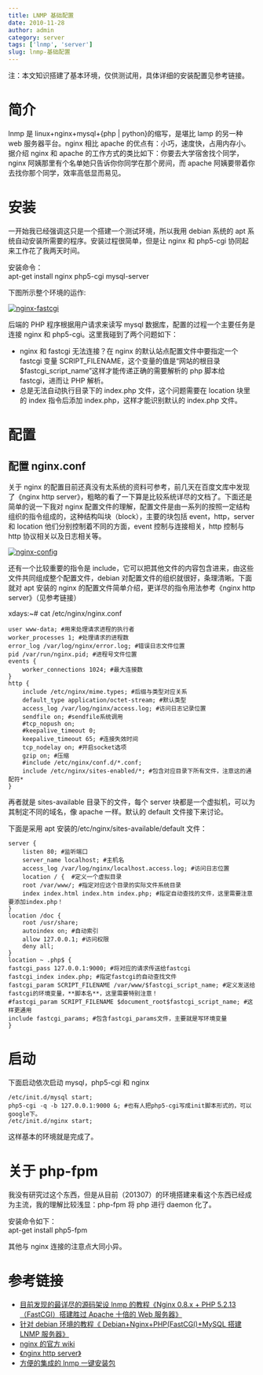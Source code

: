 ```yaml
---
title: LNMP 基础配置
date: 2010-11-28
author: admin
category: server
tags: ['lnmp', 'server']
slug: lnmp-基础配置
---
```


注：本文知识搭建了基本环境，仅供测试用，具体详细的安装配置见参考链接。

# 简介

lnmp 是 linux+nginx+mysql+{php |
python}的缩写，是堪比 lamp 的另一种 web 服务器平台。nginx 相比 apache 的优点有：小巧，速度快，占用内存小。据介绍 nginx 和 apache 的工作方式的类比如下：你要去大学宿舍找个同学，nginx 阿姨那里有个名单她只告诉你你同学在那个房间，而 apache 阿姨要带着你去找你那个同学，效率高低显而易见。

# 安装

一开始我已经强调这只是一个搭建一个测试环境，所以我用 debian 系统的 apt 系统自动安装所需要的程序。安装过程很简单，但是让 nginx 和 php5-cgi 协同起来工作花了我两天时间。

安装命令：  
apt-get install nginx php5-cgi mysql-server

下图所示整个环境的运作:

[![nginx-fastcgi](/wp-content/uploads/2010/11/nginx-fastcgi.jpg 'nginx-fastcgi')](/wp-content/uploads/2010/11/nginx-fastcgi.jpg)

后端的 PHP 程序根据用户请求来读写 mysql 数据库，配置的过程一个主要任务是连接 nginx 和 php5-cgi。这里我碰到了两个问题如下：

- nginx 和 fastcgi 无法连接？在 nginx 的默认站点配置文件中要指定一个 fastcgi 变量 SCRIPT_FILENAME，这个变量的值是“网站的根目录\$fastcgi_script_name”这样才能传递正确的需要解析的 php 脚本给 fastcgi，进而让 PHP 解析。
- 总是无法自动执行目录下的 index.php 文件，这个问题需要在 location 块里的 index 指令后添加 index.php，这样才能识别默认的 index.php 文件。

# 配置

## 配置 nginx.conf

关于 nginx 的配置目前还真没有太系统的资料可参考，前几天在百度文库中发现了《nginx
http
server》，粗略的看了一下算是比较系统详尽的文档了。下面还是简单的说一下我对 nginx 配置文件的理解，配置文件是由一系列的按照一定结构组织的指令组成的，这种结构叫块（block），主要的块包括 event，http，server 和 location 他们分别控制着不同的方面，event 控制与连接相关，http 控制与 http 协议相关以及日志相关等。

[![nginx-config](/wp-content/uploads/2010/11/nginx.jpg 'nginx-config')](/wp-content/uploads/2010/11/nginx.jpg)

还有一个比较重要的指令是 include，它可以把其他文件的内容包含进来，由这些文件共同组成整个配置文件，debian 对配置文件的组织就很好，条理清晰。下面就对 apt 安装的 nginx 的配置文件简单介绍，更详尽的指令用法参考《nginx
http server》（见参考链接）

xdays:\~\# cat /etc/nginx/nginx.conf

    user www-data; #用来处理请求进程的执行者
    worker_processes 1; #处理请求的进程数
    error_log /var/log/nginx/error.log; #错误日志文件位置
    pid /var/run/nginx.pid; #进程号文件位置
    events {
        worker_connections 1024; #最大连接数
    }
    http {
        include /etc/nginx/mime.types; #后缀与类型对应关系
        default_type application/octet-stream; #默认类型
        access_log /var/log/nginx/access.log; #访问日志记录位置
        sendfile on; #sendfile系统调用
        #tcp_nopush on;
        #keepalive_timeout 0;
        keepalive_timeout 65; #连接失效时间
        tcp_nodelay on; #开启socket选项
        gzip on; #压缩
        #include /etc/nginx/conf.d/*.conf;
        include /etc/nginx/sites-enabled/*; #包含对应目录下所有文件，注意这的通配符*
    }

再者就是 sites-available 目录下的文件，每个 server 块都是一个虚拟机，可以为其制定不同的域名，像 apache 一样。默认的 default 文件接下来讨论。

下面是采用 apt 安装的/etc/nginx/sites-available/default 文件：

    server {
        listen 80; #监听端口
        server_name localhost; #主机名
        access_log /var/log/nginx/localhost.access.log; #访问日志位置
        location / {  #定义一个虚拟目录
        root /var/www/; #指定对应这个目录的实际文件系统目录
        index index.html index.htm index.php; #指定自动查找的文件，这里需要注意要添加index.php！
    }
    location /doc {
        root /usr/share;
        autoindex on; #自动索引
        allow 127.0.0.1; #访问权限
        deny all;
    }
    location ~ .php$ {
    fastcgi_pass 127.0.0.1:9000; #将对应的请求传送给fastcgi
    fastcgi_index index.php; #指定fastcgi的自动查找文件
    fastcgi_param SCRIPT_FILENAME /var/www/$fastcgi_script_name; #定义发送给fastcgi的环境变量，**脚本名**，这里需要特别注意！
    #fastcgi_param SCRIPT_FILENAME $document_root$fastcgi_script_name; #这样更通用
    include fastcgi_params; #包含fastcgi_params文件，主要就是写环境变量
    }

# 启动

下面启动依次启动 mysql，php5-cgi 和 nginx

    /etc/init.d/mysql start;
    php5-cgi -q -b 127.0.0.1:9000 &; #也有人把php5-cgi写成init脚本形式的，可以google下。
    /etc/init.d/nginx start;

这样基本的环境就是完成了。

# 关于 php-fpm

我没有研究过这个东西，但是从目前（201307）的环境搭建来看这个东西已经成为主流，我的理解比较浅显：php-fpm 将 php 进行 daemon 化了。

安装命令如下：  
apt-get install php5-fpm

其他与 nginx 连接的注意点大同小异。

# 参考链接

- [目前发现的最详尽的源码架设 lnmp 的教程《Nginx 0.8.x + PHP
  5.2.13（FastCGI）搭建胜过 Apache 十倍的 Web 服务器》‍](http://blog.s135.com/nginx_php_v6/)
- [针对 debian 环境的教程《‍‍‍
  Debian+Nginx+PHP(FastCGI)+MySQL 搭建 LNMP 服务器》‍](http://iambin.blogbus.com/logs/62584905.html)
- [nginx 的官方 wiki](http://wiki.nginx.org/Chs)
- [《nginx http
  server》](http://wenku.baidu.com/view/1106f46427d3240c8447ef71.html)
- [方便的集成的 lnmp 一键安装包](http://lnmp.org/)
